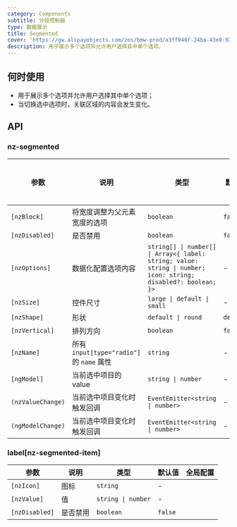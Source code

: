 ```yaml
---
category: Components
subtitle: 分段控制器
type: 数据展示
title: Segmented
cover: 'https://gw.alipayobjects.com/zos/bmw-prod/a3ff040f-24ba-43e0-92e9-c845df1612ad.svg'
description: 用于展示多个选项并允许用户选择其中单个选项。
---
```


## 何时使用

- 用于展示多个选项并允许用户选择其中单个选项；
- 当切换选中选项时，关联区域的内容会发生变化。

## API

### nz-segmented

| 参数              | 说明                                      | 类型                                                                                                           | 默认值    | 全局配置 | 版本   |
| ----------------- | ----------------------------------------- | -------------------------------------------------------------------------------------------------------------- | --------- | -------- | ------ |
| `[nzBlock]`       | 将宽度调整为父元素宽度的选项              | `boolean`                                                                                                      | `false`   |          |
| `[nzDisabled]`    | 是否禁用                                  | `boolean`                                                                                                      | `false`   |          |
| `[nzOptions]`     | 数据化配置选项内容                        | `string[] \| number[] \| Array<{ label: string; value: string \| number; icon: string; disabled?: boolean; }>` | -         |          |
| `[nzSize]`        | 控件尺寸                                  | `large \| default \| small`                                                                                    | -         | ✅       |
| `[nzShape]`       | 形状                                      | `default \| round`                                                                                             | `default` | -        | 20.3.0 |
| `[nzVertical]`    | 排列方向                                  | `boolean`                                                                                                      | `false`   | -        | 20.2.0 |
| `[nzName]`        | 所有 `input[type="radio"]` 的 `name` 属性 | `string`                                                                                                       | -         |          | 20.3.0 |
| `[ngModel]`       | 当前选中项目的 value                      | `string \| number`                                                                                             | -         |          |
| `(nzValueChange)` | 当前选中项目变化时触发回调                | `EventEmitter<string \| number>`                                                                               | -         |          |
| `(ngModelChange)` | 当前选中项目变化时触发回调                | `EventEmitter<string \| number>`                                                                               | -         |          |

### label[nz-segmented-item]

| 参数           | 说明     | 类型               | 默认值  | 全局配置 |
| -------------- | -------- | ------------------ | ------- | -------- |
| `[nzIcon]`     | 图标     | `string`           | -       |          |
| `[nzValue]`    | 值       | `string \| number` | -       |          |
| `[nzDisabled]` | 是否禁用 | `boolean`          | `false` |          |
